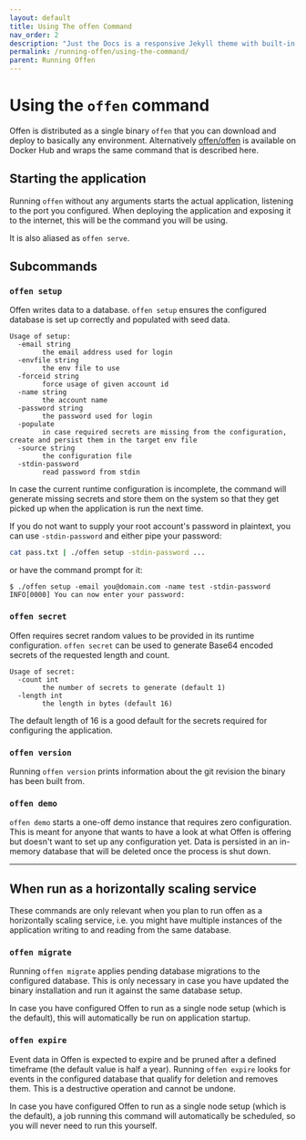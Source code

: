 ```yaml
---
layout: default
title: Using The offen Command
nav_order: 2
description: "Just the Docs is a responsive Jekyll theme with built-in search that is easily customizable and hosted on GitHub Pages."
permalink: /running-offen/using-the-command/
parent: Running Offen
---
```


# Using the `offen` command

Offen is distributed as a single binary `offen` that you can download and deploy to basically any environment. Alternatively [offen/offen][] is available on Docker Hub and wraps the same command that is described here.

[offen/offen]: https://hub.docker.com/r/offen/offen

## Starting the application

Running `offen` without any arguments starts the actual application, listening to the port you configured. When deploying the application and exposing it to the internet, this will be the command you will be using.

It is also aliased as `offen serve`.

## Subcommands

### `offen setup`

Offen writes data to a database. `offen setup` ensures the configured database is set up correctly and populated with seed data.

```
Usage of setup:
  -email string
        the email address used for login
  -envfile string
        the env file to use
  -forceid string
        force usage of given account id
  -name string
        the account name
  -password string
        the password used for login
  -populate
        in case required secrets are missing from the configuration, create and persist them in the target env file
  -source string
        the configuration file
  -stdin-password
        read password from stdin

```

In case the current runtime configuration is incomplete, the command will generate missing secrets and store them on the system so that they get picked up when the application is run the next time.

If you do not want to supply your root account's password in plaintext, you can use `-stdin-password` and either pipe your password:

```sh
cat pass.txt | ./offen setup -stdin-password ...
```

or have the command prompt for it:

```
$ ./offen setup -email you@domain.com -name test -stdin-password
INFO[0000] You can now enter your password:  
```

### `offen secret`

Offen requires secret random values to be provided in its runtime configuration. `offen secret` can be used to generate Base64 encoded secrets of the requested length and count.

```
Usage of secret:
  -count int
        the number of secrets to generate (default 1)
  -length int
        the length in bytes (default 16)
```

The default length of 16 is a good default for the secrets required for configuring the application.

### `offen version`

Running `offen version` prints information about the git revision the binary has been built from.

### `offen demo`

`offen demo` starts a one-off demo instance that requires zero configuration. This is meant for anyone that wants to have a look at what Offen is offering but doesn't want to set up any configuration yet. Data is persisted in an in-memory database that will be deleted once the process is shut down.

---

## When run as a horizontally scaling service

These commands are only relevant when you plan to run offen as a horizontally scaling service, i.e. you might have multiple instances of the application writing to and reading from the same database.

### `offen migrate`

Running `offen migrate` applies pending database migrations to the configured database. This is only necessary in case you have updated the binary installation and run it against the same database setup.

In case you have configured Offen to run as a single node setup (which is the default), this will automatically be run on application startup.

### `offen expire`

Event data in Offen is expected to expire and be pruned after a defined timeframe (the default value is half a year). Running `offen expire` looks for events in the configured database that qualify for deletion and removes them. This is a destructive operation and cannot be undone.

In case you have configured Offen to run as a single node setup (which is the default), a job running this command will automatically be scheduled, so you will never need to run this yourself.
